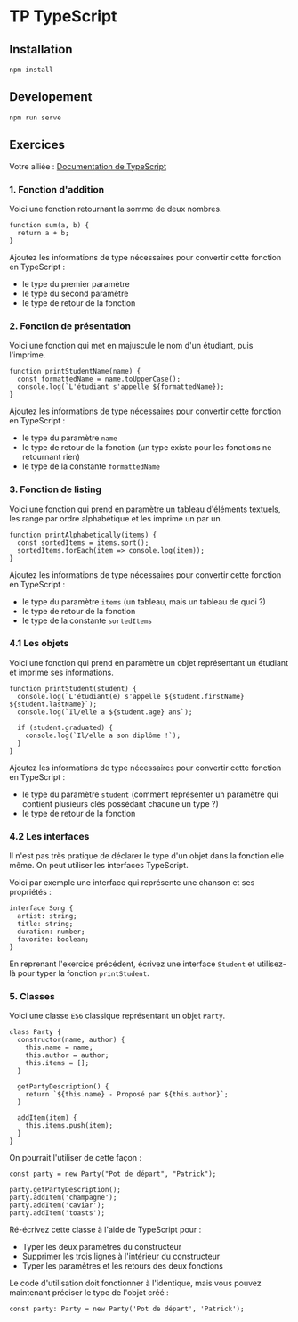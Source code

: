 # TP TypeScript

## Installation

```
npm install
```

## Developement

```
npm run serve
```

## Exercices

Votre alliée : [Documentation de TypeScript](https://www.typescriptlang.org/docs/home.html)

### 1. Fonction d'addition

Voici une fonction retournant la somme de deux nombres.

```
function sum(a, b) {
  return a + b;
}
```

Ajoutez les informations de type nécessaires pour convertir cette fonction en TypeScript :

- le type du premier paramètre
- le type du second paramètre
- le type de retour de la fonction

### 2. Fonction de présentation

Voici une fonction qui met en majuscule le nom d'un étudiant, puis l'imprime.

```
function printStudentName(name) {
  const formattedName = name.toUpperCase();
  console.log(`L'étudiant s'appelle ${formattedName});
}
```

Ajoutez les informations de type nécessaires pour convertir cette fonction en TypeScript :

- le type du paramètre `name`
- le type de retour de la fonction (un type existe pour les fonctions ne retournant rien)
- le type de la constante `formattedName`

### 3. Fonction de listing

Voici une fonction qui prend en paramètre un tableau d'éléments textuels, les range par ordre alphabétique et les imprime un par un.

```
function printAlphabetically(items) {
  const sortedItems = items.sort();
  sortedItems.forEach(item => console.log(item));
}
```

Ajoutez les informations de type nécessaires pour convertir cette fonction en TypeScript :

- le type du paramètre `items` (un tableau, mais un tableau de quoi ?)
- le type de retour de la fonction
- le type de la constante `sortedItems`

### 4.1 Les objets

Voici une fonction qui prend en paramètre un objet représentant un étudiant et imprime ses informations.

```
function printStudent(student) {
  console.log(`L'étudiant(e) s'appelle ${student.firstName} ${student.lastName}`);
  console.log(`Il/elle a ${student.age} ans`);

  if (student.graduated) {
    console.log(`Il/elle a son diplôme !`);
  }
}
```

Ajoutez les informations de type nécessaires pour convertir cette fonction en TypeScript :

- le type du paramètre `student` (comment représenter un paramètre qui contient plusieurs clés possédant chacune un type ?)
- le type de retour de la fonction

### 4.2 Les interfaces

Il n'est pas très pratique de déclarer le type d'un objet dans la fonction elle même. On peut utiliser les interfaces TypeScript.

Voici par exemple une interface qui représente une chanson et ses propriétés :

```
interface Song {
  artist: string;
  title: string;
  duration: number;
  favorite: boolean;
}
```

En reprenant l'exercice précédent, écrivez une interface `Student` et utilisez-là pour typer la fonction `printStudent`.

### 5. Classes

Voici une classe `ES6` classique représentant un objet `Party`.

```
class Party {
  constructor(name, author) {
    this.name = name;
    this.author = author;
    this.items = [];
  }

  getPartyDescription() {
    return `${this.name} - Proposé par ${this.author}`;
  }

  addItem(item) {
    this.items.push(item);
  }
}
```

On pourrait l'utiliser de cette façon :

```
const party = new Party("Pot de départ", "Patrick");

party.getPartyDescription();
party.addItem('champagne');
party.addItem('caviar');
party.addItem('toasts');
```

Ré-écrivez cette classe à l'aide de TypeScript pour :

- Typer les deux paramètres du constructeur
- Supprimer les trois lignes à l'intérieur du constructeur
- Typer les paramètres et les retours des deux fonctions

Le code d'utilisation doit fonctionner à l'identique, mais vous pouvez maintenant préciser le type de l'objet créé :

```
const party: Party = new Party('Pot de départ', 'Patrick');
```

